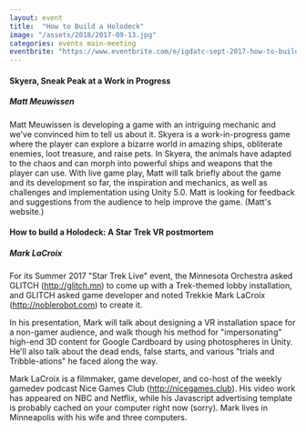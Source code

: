 ```yaml
---
layout: event
title:  "How to Build a Holodeck"
image: "/assets/2018/2017-09-13.jpg"
categories: events main-meeting
eventbrite: "https://www.eventbrite.com/e/igdatc-sept-2017-how-to-build-a-holodeck-tickets-37344065104?aff=ebdsoporgprofile"
---
```


#### Skyera, Sneak Peak at a Work in Progress
##### Matt Meuwissen

Matt Meuwissen is developing a game with an intriguing mechanic and we've convinced him to tell us about it. Skyera is a work-in-progress game where the player can explore a bizarre world in amazing ships, obliterate enemies, loot treasure, and raise pets. In Skyera, the animals have adapted to the chaos and can morph into powerful ships and weapons that the player can use. With live game play, Matt will talk briefly about the game and its development so far, the inspiration and mechanics, as well as challenges and implementation using Unity 5.0. Matt is looking for feedback and suggestions from the audience to help improve the game. (Matt's website.)

#### How to build a Holodeck: A Star Trek VR postmortem
##### Mark LaCroix

For its Summer 2017 "Star Trek Live" event, the Minnesota Orchestra asked GLITCH (http://glitch.mn) to come up with a Trek-themed lobby installation, and GLITCH asked game developer and noted Trekkie Mark LaCroix (http://noblerobot.com) to create it.

In his presentation, Mark will talk about designing a VR installation space for a non-gamer audience, and walk though his method for "impersonating" high-end 3D content for Google Cardboard by using photospheres in Unity. He'll also talk about the dead ends, false starts, and various "trials and Tribble-ations" he faced along the way.

Mark LaCroix is a filmmaker, game developer, and co-host of the weekly gamedev podcast Nice Games Club (http://nicegames.club). His video work has appeared on NBC and Netflix, while his Javascript advertising template is probably cached on your computer right now (sorry). Mark lives in Minneapolis with his wife and three computers.